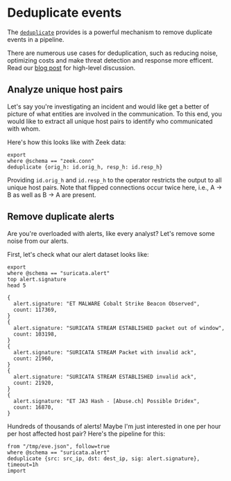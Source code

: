 # Deduplicate events

The [`deduplicate`](../tql2/operators/deduplicate.md) provides is a powerful
mechanism to remove duplicate events in a pipeline.

There are numerous use cases for deduplication, such as reducing noise,
optimizing costs and make threat detection and response more efficent. Read our
[blog post](/archive/reduce-cost-and-noise-with-deduplication) for high-level
discussion.

## Analyze unique host pairs

Let's say you're investigating an incident and would like get a better of
picture of what entities are involved in the communication. To this end, you
would like to extract all unique host pairs to identify who communicated with
whom.

Here's how this looks like with Zeek data:

```tql
export
where @schema == "zeek.conn"
deduplicate {orig_h: id.orig_h, resp_h: id.resp_h}
```

Providing `id.orig_h` and `id.resp_h` to the operator restricts the output to
all unique host pairs. Note that flipped connections occur twice here, i.e., A →
B as well as B → A are present.

## Remove duplicate alerts

Are you're overloaded with alerts, like every analyst? Let's remove some noise
from our alerts.

First, let's check what our alert dataset looks like:

```tql
export
where @schema == "suricata.alert"
top alert.signature
head 5
```

```tql
{
  alert.signature: "ET MALWARE Cobalt Strike Beacon Observed",
  count: 117369,
}
{
  alert.signature: "SURICATA STREAM ESTABLISHED packet out of window",
  count: 103198,
}
{
  alert.signature: "SURICATA STREAM Packet with invalid ack",
  count: 21960,
}
{
  alert.signature: "SURICATA STREAM ESTABLISHED invalid ack",
  count: 21920,
}
{
  alert.signature: "ET JA3 Hash - [Abuse.ch] Possible Dridex",
  count: 16870,
}
```

Hundreds of thousands of alerts! Maybe I'm just interested in one per hour per
host affected host pair? Here's the pipeline for this:

```tql
from "/tmp/eve.json", follow=true
where @schema == "suricata.alert"
deduplicate {src: src_ip, dst: dest_ip, sig: alert.signature}, timeout=1h
import
```

